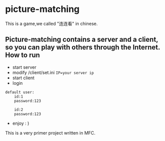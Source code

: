 picture-matching
===
This is a game,we called "连连看" in chinese.

Picture-matching contains a server and a client, so you can play with others through the Internet.
How to run
------------
* start server
* modify /client/set.ini 
```IP=your server ip```
* start client
* login 
```
default user:
	id:1
	password:123

    id:2
    password:123
```
* enjoy : )

This is a very primer project written in MFC.
